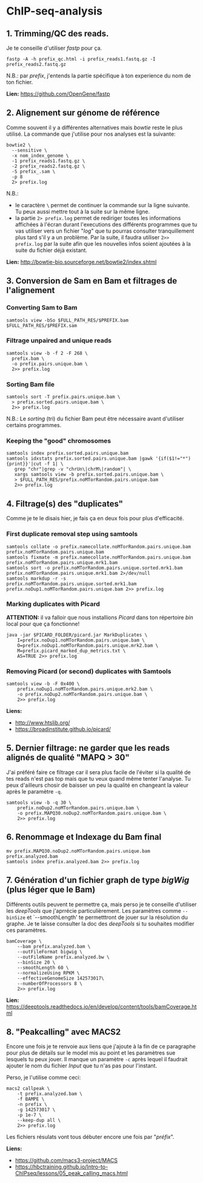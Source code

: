 # ChIP-seq-analysis

## 1. Trimming/QC des reads.

Je te conseille d'utiliser *fastp* pour ça.

`fastp -A -h prefix_qc.html -i prefix_reads1.fastq.gz -I prefix_reads2.fastq.gz`

N.B.: par *prefix*, j'entends la partie spécifique à ton experience du nom de ton fichier. 

**Lien:** https://github.com/OpenGene/fastp

## 2. Alignement sur génome de référence

Comme souvent il y a différentes alternatives mais *bowtie* reste le plus utilisé.
La commande que j'utilise pour nos analyses est la suivante:

```
bowtie2 \
  --sensitive \
  -x nom_index_genome \
  -1 prefix_reads1.fastq.gz \
  -2 prefix_reads2.fastq.gz \
  -S prefix_.sam \
  -p 8
  2> prefix.log
```

N.B.:
- le caractère `\` permet de continuer la commande sur la ligne suivante. Tu peux aussi mettre tout à la suite sur la même ligne.
- la partie `2> prefix.log` permet de rediriger toutes les informations affichées à l'écran durant l'executions des différents programmes que tu vas utiliser vers un fichier "*log*" que tu pourras consulter tranquillement plus tard s'il y a un problème. Par la suite, il faudra utiliser `2>> prefix.log` par la suite afin que les nouvelles infos soient ajoutées à la suite du fichier déjà existant.

**Lien:** http://bowtie-bio.sourceforge.net/bowtie2/index.shtml

## 3. Conversion de Sam en Bam et filtrages de l'alignement

### Converting Sam to Bam

`samtools view -bSo $FULL_PATH_RES/$PREFIX.bam $FULL_PATH_RES/$PREFIX.sam`

### Filtrage unpaired and unique reads

```
samtools view -b -f 2 -F 268 \
  prefix.bam \
  -o prefix.pairs.unique.bam \
  2>> prefix.log
```

### Sorting Bam file

```
samtools sort -T prefix.pairs.unique.bam \
  > prefix.sorted.pairs.unique.bam \
  2>> prefix.log
```

N.B.: Le *sorting* (tri) du fichier Bam peut être nécessaire avant d'utiliser certains programmes.

### Keeping the "good" chromosomes

```
samtools index prefix.sorted.pairs.unique.bam
samtools idxstats prefix.sorted.pairs.unique.bam |gawk '{if($1!="*"){print}}'|cut -f 1| \
   grep "chr"|grep -v "chrUn\|chrM\|random"| \
   xargs samtools view -b prefix.sorted.pairs.unique.bam \
   > $FULL_PATH_RES/prefix.noMTorRandom.pairs.unique.bam
   2>> prefix.log
```

## 4. Filtrage(s) des "duplicates"

Comme je te le disais hier, je fais ça en deux fois pour plus d'efficacité.

### First duplicate removal step using samtools

```
samtools collate -o prefix.namecollate.noMTorRandom.pairs.unique.bam prefix.noMTorRandom.pairs.unique.bam
samtools fixmate -m prefix.namecollate.noMTorRandom.pairs.unique.bam prefix.noMTorRandom.pairs.unique.mrk1.bam
samtools sort -o prefix.noMTorRandom.pairs.unique.sorted.mrk1.bam prefix.noMTorRandom.pairs.unique.mrk1.bam 2>/dev/null
samtools markdup -r -s prefix.noMTorRandom.pairs.unique.sorted.mrk1.bam prefix.noDup1.noMTorRandom.pairs.unique.bam 2>> prefix.log
```

### Marking duplicates with Picard

**ATTENTION:** il va falloir que nous installions *Picard* dans ton répertoire *bin* local pour que ça fonctionne!

```
java -jar $PICARD_FOLDER/picard.jar MarkDuplicates \
	I=prefix.noDup1.noMTorRandom.pairs.unique.bam \
	O=prefix.noDup1.noMTorRandom.pairs.unique.mrk2.bam \
	M=prefix.picard_marked_dup_metrics.txt \
	AS=TRUE 2>> prefix.log
```

### Removing Picard (or second) duplicates with Samtools

```
samtools view -b -F 0x400 \
	prefix.noDup1.noMTorRandom.pairs.unique.mrk2.bam \
	-o prefix.noDup2.noMTorRandom.pairs.unique.bam \
	2>> prefix.log
```

**Liens:**
- http://www.htslib.org/
- https://broadinstitute.github.io/picard/

## 5. Dernier filtrage: ne garder que les reads alignés de qualité "MAPQ > 30"

J'ai préféré faire ce filtrage car il sera plus facile de l'éviter si la qualité de tes reads n'est pas top mais que tu veux quand même tenter l'analyse.
Tu peux d'ailleurs chosir de baisser un peu la qualité en changeant la valeur après le paramètre `-q`.

```
samtools view -b -q 30 \
	prefix.noDup2.noMTorRandom.pairs.unique.bam \
	-o prefix.MAPQ30.noDup2.noMTorRandom.pairs.unique.bam \
	2>> prefix.log
```

## 6. Renommage et Indexage du Bam final
 
```
mv prefix.MAPQ30.noDup2.noMTorRandom.pairs.unique.bam prefix.analyzed.bam
samtools index prefix.analyzed.bam 2>> prefix.log
```

## 7. Génération d'un fichier graph de type *bigWig* (plus léger que le Bam)

Différents outils peuvent te permettre ça, mais perso je te conseille d'utiliser les *deepTools* que j'aprrécie particulièrement.
Les paramètres comme `--binSize` et `--smoothLength' te permetttront de jouer sur la résolution du graphe. Je te laisse consulter la doc des *deepTools* si tu souhaites modifier ces paramètres.

```
bamCoverage \
	--bam prefix.analyzed.bam \
	--outFileFormat bigwig \
	--outFileName prefix.analyzed.bw \
	--binSize 20 \
	--smoothLength 60 \
	--normalizeUsing RPKM \
	--effectiveGenomeSize 142573017\
	--numberOfProcessors 8 \
	2>> prefix.log
```

**Lien:** https://deeptools.readthedocs.io/en/develop/content/tools/bamCoverage.html

## 8. "Peakcalling" avec MACS2

Encore une fois je te renvoie aux liens que j'ajoute à la fin de ce paragraphe pour plus de détails sur le model mis au point et les paramètres sue lesquels tu peux jouer. Il manque un paramètre `-c` après lequel il faudrait ajouter le nom du fichier *Input* que tu n'as pas pour l'instant.

Perso, je l'utilise comme ceci:

```
macs2 callpeak \
	-t prefix.analyzed.bam \
	-f BAMPE \
	-n prefix \
	-g 142573017 \
	-p 1e-7 \
	--keep-dup all \
	2>> prefix.log
```

Les fichiers résulats vont tous débuter encore une fois par "*préfix*".

**Liens:**
- https://github.com/macs3-project/MACS
- https://hbctraining.github.io/Intro-to-ChIPseq/lessons/05_peak_calling_macs.html

